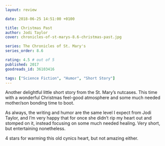 ```yaml
---
layout: review

date: 2018-06-25 14:51:00 +0100

title: Christmas Past
author: Jodi Taylor
cover: chronicles-of-st-marys-8.6-christmas-past.jpg

series: The Chronicles of St. Mary's
series_order: 8.6

rating: 4.5 # out of 5
published: 2017
goodreads_id: 36103416

tags: ["Science Fiction", "Humor", "Short Story"]
---
```


Another delightful little short story from the St. Mary’s nutcases. This time with a wonderful Christmas feel-good atmosphere and some much needed mother/son bonding time to boot.

<!--more-->

As always, the writing and humor are the same level I expect from Jodi Taylor, and I’m very happy that for once she didn’t rip my heart out and stomped on it, instead focusing on some much needed healing. Very short, but entertaining nonetheless.

4 stars for warming this old cynics heart, but not amazing either.

